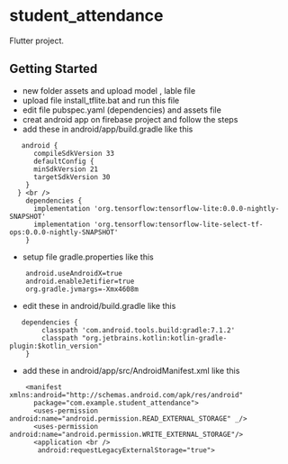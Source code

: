 # student_attendance
Flutter project.
## Getting Started
- new folder assets and upload model , lable file
- upload file install_tflite.bat and run this file 
- edit file pubspec.yaml  (dependencies) and assets file
- creat android app on firebase project  and follow the steps
- add these in android/app/build.gradle like this <br />
```
   android { 
      compileSdkVersion 33
      defaultConfig { 
      minSdkVersion 21 
      targetSdkVersion 30 
    } 
  } <br />
    dependencies { 
      implementation 'org.tensorflow:tensorflow-lite:0.0.0-nightly-SNAPSHOT' 
      implementation 'org.tensorflow:tensorflow-lite-select-tf-ops:0.0.0-nightly-SNAPSHOT' 
    }
```
-  setup file gradle.properties like this <br />
```
    android.useAndroidX=true
    android.enableJetifier=true
    org.gradle.jvmargs=-Xmx4608m

```
- edit these in android/build.gradle like this <br />
```
   dependencies {
        classpath 'com.android.tools.build:gradle:7.1.2'
        classpath "org.jetbrains.kotlin:kotlin-gradle-plugin:$kotlin_version"
    }
```
- add these in android/app/src/AndroidManifest.xml like this <br />
```
    <manifest xmlns:android="http://schemas.android.com/apk/res/android"
      package="com.example.student_attendance">
      <uses-permission android:name="android.permission.READ_EXTERNAL_STORAGE" _/> 
      <uses-permission android:name="android.permission.WRITE_EXTERNAL_STORAGE"/> 
      <application <br />
       android:requestLegacyExternalStorage="true">
```
